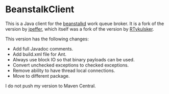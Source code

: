 # BeanstalkClient

This is a Java client for the [beanstalkd](http://kr.github.io/beanstalkd/)
work queue broker. It is a fork of the version by
[jpeffer](https://github.com/jpeffer/JavaBeanstalkClient),
which itself was a fork of the version by
[RTykulsker](https://github.com/RTykulsker/JavaBeanstalkClient).

This version has the following changes:

* Add full Javadoc comments.
* Add build.xml file for Ant.
* Always use block IO so that binary payloads can be used.
* Convert unchecked exceptions to checked exceptions.
* Remove ability to have thread local connections.
* Move to different package.

I do not push my version to Maven Central.

